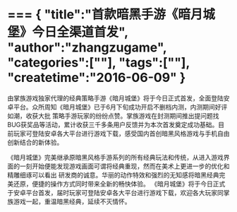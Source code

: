 ===
{
    "title":"首款暗黑手游《暗月城堡》今日全渠道首发",
    "author":"zhangzugame",
    "categories":[""],
    "tags":[""],
    "createtime":"2016-06-09"
}
===
由掌族游戏独家代理的经典策略手游《暗月城堡》将于今日正式首发，全面登陆安卓平台。众所周知《暗月城堡》已于6月下旬成功开启不删档内测，内测期间好评如潮，收获大批
策略手游玩家的纷纷点赞。掌族游戏在封测期间推出提问题找BUG获奖品等活动，累计收获三千多条用户反馈并为本次首发奠定成功基础。目前玩家可登陆安卓各大平台进行游戏下载，感受国内首创暗黑风格游戏与手机自由创新结合的新体验。

《暗月城堡》完美继承原暗黑风格手游系列的所有经典玩法和传统，从进入游戏界面的一刻开始便能发现游戏画面可谓将经典重现，然而在美术上更进一步的优化和精雕细琢可以看出
 研发商的诚意。华丽的动作特效和强烈的无知感将暗黑经典完美还原，便捷的操作方式同时带来全新的畅快体验。
《暗月城堡》将于今日正式于安卓平台首发，届时玩家可登陆安卓各大平台进行游戏下载，欢迎各大玩家同掌族游戏一起，重温暗黑经典，延续不灭情怀。